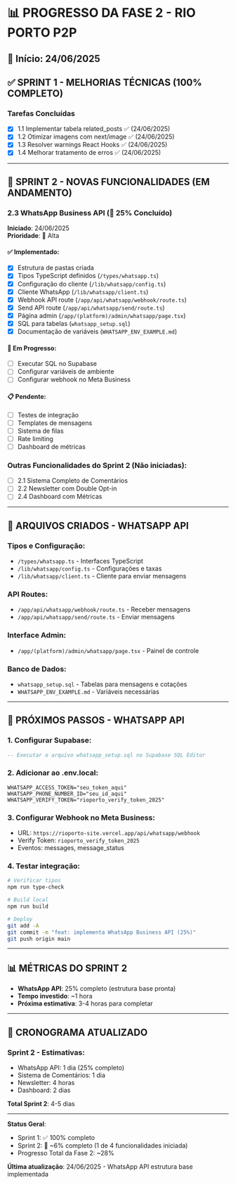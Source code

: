 # 📊 PROGRESSO DA FASE 2 - RIO PORTO P2P

## 📅 Início: 24/06/2025

## ✅ SPRINT 1 - MELHORIAS TÉCNICAS (100% COMPLETO)

### Tarefas Concluídas
- [x] 1.1 Implementar tabela related_posts ✅ (24/06/2025)
- [x] 1.2 Otimizar imagens com next/image ✅ (24/06/2025)
- [x] 1.3 Resolver warnings React Hooks ✅ (24/06/2025)
- [x] 1.4 Melhorar tratamento de erros ✅ (24/06/2025)

---

## 🏃 SPRINT 2 - NOVAS FUNCIONALIDADES (EM ANDAMENTO)

### 2.3 WhatsApp Business API (🔄 25% Concluído)
**Iniciado**: 24/06/2025  
**Prioridade**: 🔴 Alta  

#### ✅ Implementado:
- [x] Estrutura de pastas criada
- [x] Tipos TypeScript definidos (`/types/whatsapp.ts`)
- [x] Configuração do cliente (`/lib/whatsapp/config.ts`)
- [x] Cliente WhatsApp (`/lib/whatsapp/client.ts`)
- [x] Webhook API route (`/app/api/whatsapp/webhook/route.ts`)
- [x] Send API route (`/app/api/whatsapp/send/route.ts`)
- [x] Página admin (`/app/(platform)/admin/whatsapp/page.tsx`)
- [x] SQL para tabelas (`whatsapp_setup.sql`)
- [x] Documentação de variáveis (`WHATSAPP_ENV_EXAMPLE.md`)

#### 🔄 Em Progresso:
- [ ] Executar SQL no Supabase
- [ ] Configurar variáveis de ambiente
- [ ] Configurar webhook no Meta Business

#### 📋 Pendente:
- [ ] Testes de integração
- [ ] Templates de mensagens
- [ ] Sistema de filas
- [ ] Rate limiting
- [ ] Dashboard de métricas

### Outras Funcionalidades do Sprint 2 (Não iniciadas):
- [ ] 2.1 Sistema Completo de Comentários
- [ ] 2.2 Newsletter com Double Opt-in
- [ ] 2.4 Dashboard com Métricas

---

## 📁 ARQUIVOS CRIADOS - WHATSAPP API

### Tipos e Configuração:
- `/types/whatsapp.ts` - Interfaces TypeScript
- `/lib/whatsapp/config.ts` - Configurações e taxas
- `/lib/whatsapp/client.ts` - Cliente para enviar mensagens

### API Routes:
- `/app/api/whatsapp/webhook/route.ts` - Receber mensagens
- `/app/api/whatsapp/send/route.ts` - Enviar mensagens

### Interface Admin:
- `/app/(platform)/admin/whatsapp/page.tsx` - Painel de controle

### Banco de Dados:
- `whatsapp_setup.sql` - Tabelas para mensagens e cotações
- `WHATSAPP_ENV_EXAMPLE.md` - Variáveis necessárias

---

## 🚀 PRÓXIMOS PASSOS - WHATSAPP API

### 1. Configurar Supabase:
```sql
-- Executar o arquivo whatsapp_setup.sql no Supabase SQL Editor
```

### 2. Adicionar ao .env.local:
```env
WHATSAPP_ACCESS_TOKEN="seu_token_aqui"
WHATSAPP_PHONE_NUMBER_ID="seu_id_aqui"
WHATSAPP_VERIFY_TOKEN="rioporto_verify_token_2025"
```

### 3. Configurar Webhook no Meta Business:
- URL: `https://rioporto-site.vercel.app/api/whatsapp/webhook`
- Verify Token: `rioporto_verify_token_2025`
- Eventos: messages, message_status

### 4. Testar integração:
```bash
# Verificar tipos
npm run type-check

# Build local
npm run build

# Deploy
git add -A
git commit -m "feat: implementa WhatsApp Business API (25%)"
git push origin main
```

---

## 📊 MÉTRICAS DO SPRINT 2

- **WhatsApp API**: 25% completo (estrutura base pronta)
- **Tempo investido**: ~1 hora
- **Próxima estimativa**: 3-4 horas para completar

---

## 📅 CRONOGRAMA ATUALIZADO

### Sprint 2 - Estimativas:
- WhatsApp API: 1 dia (25% completo)
- Sistema de Comentários: 1 dia
- Newsletter: 4 horas
- Dashboard: 2 dias

**Total Sprint 2**: 4-5 dias

---

**Status Geral**: 
- Sprint 1: ✅ 100% completo
- Sprint 2: 🔄 ~6% completo (1 de 4 funcionalidades iniciada)
- Progresso Total da Fase 2: ~28%

**Última atualização**: 24/06/2025 - WhatsApp API estrutura base implementada